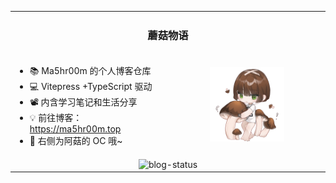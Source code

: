 <table>
	<tr>
    <td colspan="2" align="center">
      <h3>蘑菇物语</h3>
    </td>
  </tr>
  <tr>
    <td width="50%">
      <ul>
        <li>
            📚️ Ma5hr00m 的个人博客仓库
        </li>
        <li>
            💻 Vitepress +TypeScript 驱动
        </li>
        <li>
            📽️ 内含学习笔记和生活分享
        </li>
        <li>
            💡 前往博客：
            <a href="https://ma5hr00m.top" target="_">
                https://ma5hr00m.top
            </a>
        </li>
        <li>
            🌸 右侧为阿菇的 OC 哦~
        </li>
    </ul>
    </td>
    <td width="100%" align="center" valign="middle">
        <img alt="ma5hr00m-oc" width="50%" src="oc.png" />
    </td>
  </tr>
  <tr>
    <td colspan="2" align="center" padding="0">
      <img alt="blog-status" src="http://123.206.118.236/check?service=blog" />
    </td>
  </tr>
</table>
